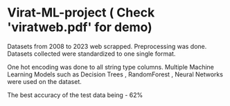 # Virat-ML-project ( Check 'viratweb.pdf' for demo)
Datasets from 2008 to 2023 web scrapped. Preprocessing was done. Datasets collected were standardized to one single format. 

One hot encoding was done to all string type columns. Multiple Machine Learning Models such as Decision Trees , RandomForest ,
Neural Networks were used on the dataset. 

The best accuracy of the test data being - 62%


